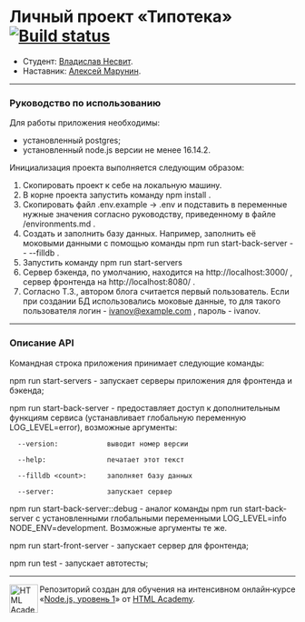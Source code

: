 # Личный проект «Типотека» [![Build status][travis-image]][travis-url]

* Студент: [Владислав Несвит](https://up.htmlacademy.ru/nodejs/3/user/1486707).
* Наставник: [Алексей Марунин](https://htmlacademy.ru/profile/id1402867).

---

### Руководство по использованию

Для работы приложения необходимы:
  - установленный postgres;
  - установленный node.js версии не менее 16.14.2.

Инициализация проекта выполняется следующим образом:
  1. Скопировать проект к себе на локальную машину.
  2. В корне проекта запустить команду npm install .
  3. Скопировать файл .env.example -> .env и подставить в переменные нужные значения согласно руководству, приведенному в файле /environments.md .
  4. Создать и заполнить базу данных. Например, заполнить её моковыми данными с помощью команды npm run start-back-server -- --filldb . 
  5. Запустить команду npm run start-servers
  6. Сервер бэкенда, по умолчанию, находится на http://localhost:3000/ , сервер фронтенда на http://localhost:8080/ .
  7. Согласно Т.З., автором блога считается первый пользователь. Если при создании БД использовались моковые данные, то для такого пользователя логин - ivanov@example.com , пароль - ivanov.
  

---

### Описание API


Командная строка приложения принимает следующие команды:

   npm run start-servers - запускает серверы приложения для фронтенда и бэкенда;

   npm run start-back-server - предоставляет доступ к дополнительным функциям сервиса (устанавливает глобальную переменную LOG_LEVEL=error), возможные аргументы:

      --version:            выводит номер версии

      --help:               печатает этот текст

      --filldb <count>:     заполняет базу данных

      --server:             запускает сервер

   npm run start-back-server::debug - аналог команды npm run start-back-server с установленными глобальными переменными LOG_LEVEL=info NODE_ENV=development. Возможные аргументы те же.

   npm run start-front-server - запускает сервер для фронтенда;

   npm run test - запускает автотесты;

---

<a href="https://htmlacademy.ru/intensive/ecmascript"><img align="left" width="50" height="50" title="HTML Academy" src="https://up.htmlacademy.ru/static/img/intensive/ecmascript/logo-for-github.svg"></a>

Репозиторий создан для обучения на интенсивном онлайн‑курсе «[Node.js, уровень 1](https://htmlacademy.ru/intensive/nodejs)» от [HTML Academy](https://htmlacademy.ru).

[travis-image]: https://travis-ci.com/htmlacademy-nodejs/1486707-typoteka-3.svg?branch=master
[travis-url]: https://travis-ci.com/htmlacademy-nodejs/1486707-typoteka-3
